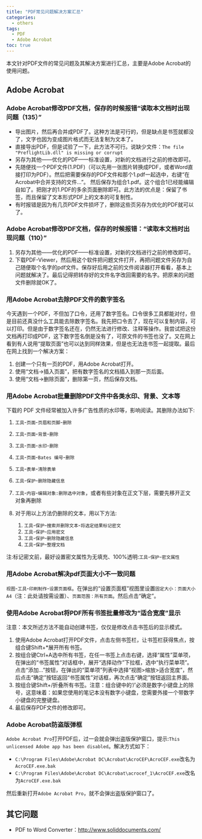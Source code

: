 ```yaml
---
title: "PDF常见问题解决方案汇总"
categories:
  - others
tags:
  - PDF
  - Adobe Acrobat
toc: true
---
```


本文针对PDF文件的常见问题及其解决方案进行汇总，主要是Adobe Acrobat的使用问题。

## Adobe Acrobat

### Adobe Acrobat修改PDF文档，保存的时候报错“读取本文档时出现问题（135）”

* 导出图片，然后再合并成PDF了。这种方法是可行的，但是缺点是书签就都没了，文字也因为变成图片格式而无法复制为文本了。
* 直接导出PDF，但是试验了一下，此方法不可行。说缺少文件：`The file "PreflightLib.dll" is missing or corrupt`
* 另存为其他——优化的PDF——标准设置，对新的文档进行之前的修改即可。
* 先随便找一个PDF文件(1.PDF)（可以先用一张图片转换成PDF，或者Word直接打印为PDF）。然后把需要保存的PDF文件和那个1.pdf一起选中，右键“在Acrobat中合并支持的文件...”。 然后保存为组合1.pdf。这个组合1已经能编辑自如了。把刚才的1.PDF的多余页面删除即可。此方法的优点是：保留了书签，而且保留了文本形式PDF上的文本的可复制性。
* 有时报错是因为有几页PDF文件损坏了，删除这些页另存为优化的PDF就可以了。

### Adobe Acrobat修改PDF文档，保存的时候报错：“读取本文档时出现问题（110）”

1. 另存为其他——优化的PDF——标准设置，对新的文档进行之前的修改即可。
2. 下载PDF-Viewer，然后用这个软件把问题文件打开，再把问题文件另存为自己随便取个名字的pdf文件。保存好后用之前的文件阅读器打开看看，基本上问题就解决了。最后记得把转存好的文件名字改回需要的名字。把原来的问题文件删除就OK了。

### 用Adobe Acrobat去除PDF文件的数字签名

今天遇到一个PDF，不但加了口令，还用了数字签名。口令很多工具都能对付，但是目前还真没什么工具能去除数字签名。我先把口令去了，现在可以复制内容，可以打印。但是由于数字签名还在，仍然无法进行修改、注释等操作。我尝试把这份文档再打印成PDF，这下数字签名倒是没有了，可原文件的书签也没了。又在网上看到有人说用“提取页面”也可以达到同样效果，但是也无法连书签一起提取。最后在网上找到一个解决方案：

1. 创建一个只有一页的PDF，用Adobe Acrobat打开。
2. 使用“文档->插入页面”，把有数字签名的文档插入到那一页后面。
3. 使用“文档->删除页面”，删除第一页，然后保存文档。

### 用Adobe Acrobat批量删除PDF文件中各类水印、背景、文本等

下载的 PDF 文件经常被加入许多广告性质的水印等，影响阅读。其删除办法如下:

1. `工具`-`页面`-`页眉和页脚`-`删除`
2. `工具`-`页面`-`背景`-`删除`
3. `工具`-`页面`-`水印`-`删除`
4. `工具`-`页面`-`Bates 编号`-`删除`
5. `工具`-`表单`-`清除表单`
6. `工具`-`保护`-`删除隐藏信息`
7. `工具`-`内容`-`编辑对象:删除选中对象`，或者有些对象在正文下层，需要先移开正文对象再删除
8. 对于用以上方法仍删除的文本，用以下方法:

    1. `工具`-`保护`-`搜索并删除文本`-`将选定结果标记密文`
    2. `工具`-`保护`-`应用密文`
    3. `工具`-`保护`-`删除隐藏信息`
    4. `工具`-`保护`-`整理文档`

注:标记密文前，最好设置密文属性为无填充、100%透明:`工具`-`保护`-`密文属性`

### 用Adobe Acrobat解决pdf页面大小不一致问题

`视图`-`工具`-`印刷制作`-`设置页面框`。在弹出的“设置页面框”视图里设置`固定大小：页面大小A4`（注：此处请按需设置）、`页面范围：所有页面`。然后点击“确定”。

### 使用Adobe Acrobat将PDF所有书签批量修改为“适合宽度”显示

注意：本文所述方法不能自动创建书签，仅仅是修改点击书签后的显示模式。

1. 使用Adobe Acrobat打开PDF文件，点击左侧书签栏，让书签栏获得焦点，按组合键Shift+*展开所有书签。
2. 按组合键Ctrl+A选中所有书签，在任一书签上点击右键，选择“属性”菜单项，在弹出的“书签属性”对话框中，展开“选择动作”下拉框，选中“执行菜单项”。点击“添加…”按钮，在弹出的“菜单项”列表中选择“视图>缩放>适合宽度”，然后点击“确定”按钮返回“书签属性”对话框，再次点击“确定”按钮返回主界面。
3. 按组合键Shift+/折叠所有书签。注意：组合键中的‘/’必须是数字小键盘上的除号，这意味着：如果您使用的笔记本没有数字小键盘，您需要外接一个带数字小键盘的完整键盘。
4. 最后保存PDF文件的修改即可。

### Adobe Acrobat防盗版弹框

`Adobe Acrobat Pro`打开PDF后，过一会就会弹出盗版保护窗口，提示:`This unlicensed Adobe app has been disabled`。解决方式如下：

* `C:\Program Files\Adobe\Acrobat DC\Acrobat\AcroCEF\AcroCEF.exe`改名为`AcroCEF.exe.bak`
* `C:\Program Files\Adobe\Acrobat DC\Acrobat\acrocef_1\AcroCEF.exe`改名为`AcroCEF.exe.bak`

然后重新打开`Adobe Acrobat Pro`，就不会弹出盗版保护窗口了。

## 其它问题

* PDF to Word Converter：<http://www.soliddocuments.com/>
